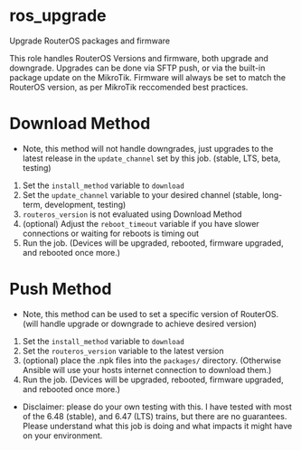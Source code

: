 # ros_upgrade

Upgrade RouterOS packages and firmware

This role handles RouterOS Versions and firmware, both upgrade and downgrade. Upgrades can be done via SFTP push, or via the built-in package update on the MikroTik. Firmware will always be set to match the RouterOS version, as per MikroTik reccomended best practices.

# Download Method
* Note, this method will not handle downgrades, just upgrades to the latest release in the `update_channel` set by this job. (stable, LTS, beta, testing)

1. Set the `install_method` variable to `download`
2. Set the `update_channel` variable to your desired channel (stable, long-term, development, testing)
3. `routeros_version` is not evaluated using Download Method
4. (optional) Adjust the `reboot_timeout` variable if you have slower connections or waiting for reboots is timing out
5. Run the job. (Devices will be upgraded, rebooted, firmware upgraded, and rebooted once more.)

# Push Method
* Note, this method can be used to set a specific version of RouterOS. (will handle upgrade or downgrade to achieve desired version)

1. Set the `install_method` variable to `download`
2. Set the `routeros_version` variable to the latest version
3. (optional) place the .npk files into the `packages/` directory. (Otherwise Ansible will use your hosts internet connection to download them.)
4. Run the job. (Devices will be upgraded, rebooted, firmware upgraded, and rebooted once more.)


* Disclaimer: please do your own testing with this. I have tested with most of the 6.48 (stable), and 6.47 (LTS) trains, but there are no guarantees. Please understand what this job is doing and what impacts it might have on your environment.
